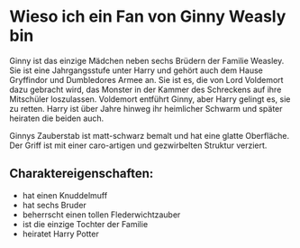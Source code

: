# Wieso ich ein Fan von Ginny Weasly bin

Ginny ist das einzige Mädchen neben sechs Brüdern der Familie Weasley. Sie ist eine Jahrgangsstufe unter Harry und gehört auch dem Hause Gryffindor und Dumbledores Armee an. Sie ist es, die von Lord Voldemort dazu gebracht wird, das Monster in der Kammer des Schreckens auf ihre Mitschüler loszulassen. Voldemort entführt Ginny, aber Harry gelingt es, sie zu retten. Harry ist über Jahre hinweg ihr heimlicher Schwarm und später heiraten die beiden auch.

Ginnys Zauberstab ist matt-schwarz bemalt und hat eine glatte Oberfläche. Der Griff ist mit einer caro-artigen und gezwirbelten Struktur verziert.

## Charaktereigenschaften:

* hat einen Knuddelmuff
* hat sechs Bruder
* beherrscht einen tollen Flederwichtzauber
* ist die einzige Tochter der Familie
* heiratet Harry Potter

